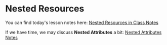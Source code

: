 # Nested Resources

You can find today's lesson notes here:
[Nested Resources in Class Notes](nested_resources.md)

If we have time, we may discuss **Nested Attributes** a bit:
[Nested Attributes Notes](nested_attributes.md)

